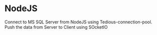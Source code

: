 NodeJS
======
Connect to MS SQL Server from NodeJS using Tedious-connection-pool. 
Push the data from Server to Client using SOcketIO
